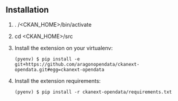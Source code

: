 ## Installation


1. . /<CKAN_HOME>/bin/activate

2. cd <CKAN_HOME>/src

3.  Install the extension on your virtualenv:

        (pyenv) $ pip install -e git+https://github.com/aragonopendata/ckanext-opendata.git#egg=ckanext-opendata

4.  Install the extension requirements:

        (pyenv) $ pip install -r ckanext-opendata/requirements.txt

